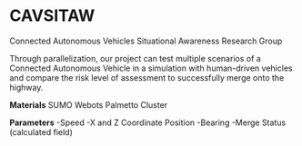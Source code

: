 # CAVSITAW
Connected Autonomous Vehicles Situational Awareness Research Group

Through parallelization, our project can test multiple scenarios of a Connected Autonomous Vehicle in a simulation with human-driven vehicles and compare the risk level of assessment to successfully merge onto the highway.

**Materials**
SUMO
Webots
Palmetto Cluster

**Parameters**
-Speed
-X and Z Coordinate Position
-Bearing
-Merge Status (calculated field)
